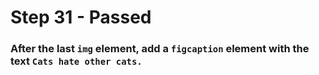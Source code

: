 # Step 31 - Passed
### After the last `img` element, add a `figcaption` element with the text `Cats hate other cats.`